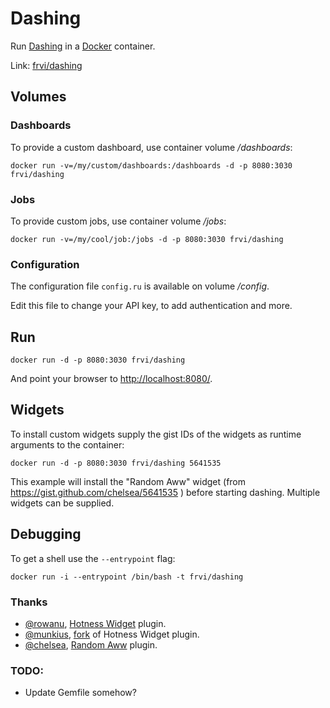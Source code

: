 # Dashing
Run [Dashing](http://dashing.io/) in a [Docker](http://docker.io/) container.

Link: [frvi/dashing](https://registry.hub.docker.com/u/frvi/dashing/)

## Volumes
### Dashboards
To provide a custom dashboard, use container volume */dashboards*:

```docker run -v=/my/custom/dashboards:/dashboards -d -p 8080:3030 frvi/dashing```

### Jobs
To provide custom jobs, use container volume */jobs*:

```docker run -v=/my/cool/job:/jobs -d -p 8080:3030 frvi/dashing```

### Configuration
The configuration file ```config.ru``` is available on volume */config*.

Edit this file to change your API key, to add authentication and more.

## Run
```docker run -d -p 8080:3030 frvi/dashing```

And point your browser to [http://localhost:8080/](http://localhost:8080/).

## Widgets
To install custom widgets supply the gist IDs of the widgets as runtime arguments to the container:

```docker run -d -p 8080:3030 frvi/dashing 5641535```

This example will install the "Random Aww" widget (from https://gist.github.com/chelsea/5641535
) before starting dashing. Multiple widgets can be supplied.

## Debugging
To get a shell use the ```--entrypoint``` flag:

```docker run -i --entrypoint /bin/bash -t frvi/dashing```

### Thanks
- [@rowanu](https://github.com/rowanu), [Hotness Widget](https://gist.github.com/rowanu/6246149) plugin.
- [@munkius](https://github.com/munkius), [fork](https://gist.github.com/munkius/9209839) of Hotness Widget plugin.
- [@chelsea](https://github.com/chelsea), [Random Aww](https://gist.github.com/chelsea/5641535) plugin.

### TODO:
- Update Gemfile somehow?
